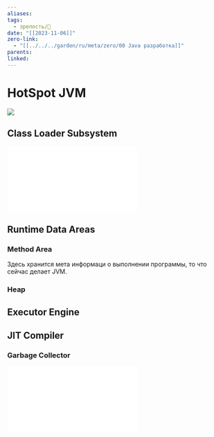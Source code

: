 ```yaml
---
aliases: 
tags:
  - зрелость/🌱
date: "[[2023-11-06]]"
zero-link:
  - "[[../../../garden/ru/meta/zero/00 Java разработка]]"
parents: 
linked: 
---
```

# HotSpot JVM
![](Pasted%20image%2020231106101449.png)

## Class Loader Subsystem
![Class Loader Subsystem](Class%20Loader%20Subsystem.md)
## Runtime Data Areas
### Method Area
Здесь хранится мета информаци о выполнении программы, то что сейчас делает JVM.
### Heap
## Executor Engine
## JIT Compiler
### Garbage Collector
![Garbage Collector](../../../garden/ru/dev/java/gc/Garbage%20Collector.md)